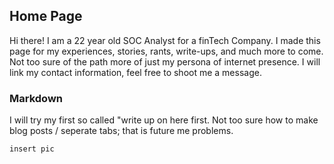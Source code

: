 ## Home Page

Hi there! I am a 22 year old SOC Analyst for a finTech Company. I made this page for my experiences, stories, rants, write-ups, and much more to come. Not too sure of the path more of just my persona of internet presence. I will link my contact information, feel free to shoot me a message. 


### Markdown

I will try my first so called "write up on here first. Not too sure how to make blog posts / seperate tabs; that is future me problems.
```markdown
insert pic
```
